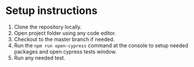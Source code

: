 # Setup instructions

1. Clone the repository locally.
2. Open project folder using any code editor.
3. Checkout to the master branch if needed.
4. Run the `npm run open-cypress` command at the console to setup needed packages and open cypress tests window.
5. Run any needed test.

